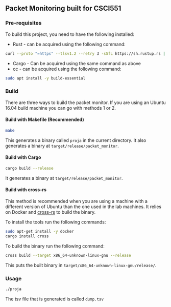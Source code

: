 ## Packet Monitoring built for CSCI551

### Pre-requisites

To build this project, you need to have the following installed:

- Rust - can be acquired using the following command:

```bash
curl --proto "=https" --tlsv1.2 --retry 3 -sSfL https://sh.rustup.rs | sh -s -- -y
```

- Cargo - Can be acquired using the same command as above
- cc - can be acquired using the following command:

```bash
sudo apt install -y build-essential
```

### Build

There are three ways to build the packet monitor.
If you are using an Ubuntu 16.04 build machine you can go with methods 1 or 2.

#### Build with Makefile (Recommended)

```sh
make
```

This generates a binary called `proja` in the current directory.
It also generates a binary at `target/release/packet_monitor`.

#### Build with Cargo

```sh
cargo build --release
```

It generates a binary at `target/release/packet_monitor`.

#### Build with cross-rs

This method is recommended when you are using a machine with a different version of
Ubuntu than the one used in the lab machines.
It relies on Docker and [cross-rs](https://github.com/cross-rs/cross) to build the binary.

To install the tools run the following commands:

```sh
sudo apt-get install -y docker
cargo install cross
```

To build the binary run the following command:

```sh
cross build --target x86_64-unknown-linux-gnu --release
```

This puts the built binary in `target/x86_64-unknown-linux-gnu/release/`.

### Usage

```bash
./proja
```

The tsv file that is generated is called `dump.tsv`
